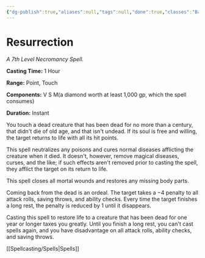 ```yaml
---
{"dg-publish":true,"aliases":null,"tags":null,"done":true,"classes":"Bard, Cleric,","spellLevel":7,"school":"Necromancy","source":"PHB","permalink":"/spells/resurrection/","dgHomeLink":false,"dgPassFrontmatter":true}
---
```


# Resurrection
*A 7th Level Necromancy Spell.*

**Casting Time:** 1 Hour

**Range:** Point, Touch

**Components:** V S M(a diamond worth at least 1,000 gp, which the spell consumes)

**Duration:** Instant

You touch a dead creature that has been dead for no more than a century, that didn't die of old age, and that isn't undead. If its soul is free and willing, the target returns to life with all its hit points.



This spell neutralizes any poisons and cures normal diseases afflicting the creature when it died. It doesn't, however, remove magical diseases, curses, and the like; if such effects aren't removed prior to casting the spell, they afflict the target on its return to life.



This spell closes all mortal wounds and restores any missing body parts.



Coming back from the dead is an ordeal. The target takes a −4 penalty to all attack rolls, saving throws, and ability checks. Every time the target finishes a long rest, the penalty is reduced by 1 until it disappears.



Casting this spell to restore life to a creature that has been dead for one year or longer taxes you greatly. Until you finish a long rest, you can't cast spells again, and you have disadvantage on all attack rolls, ability checks, and saving throws.

[[Spellcasting/Spells|Spells]]